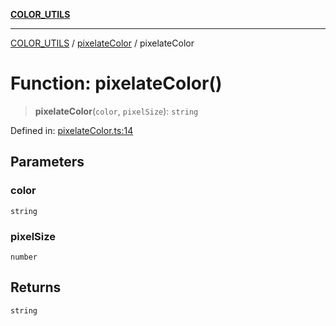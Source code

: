 [**COLOR_UTILS**](../../README.md)

***

[COLOR_UTILS](../../README.md) / [pixelateColor](../README.md) / pixelateColor

# Function: pixelateColor()

> **pixelateColor**(`color`, `pixelSize`): `string`

Defined in: [pixelateColor.ts:14](https://github.com/dailker/everyutil/blob/2a1290e25c1270a5e1af64099b97f8d5fc086e59/src/color/pixelateColor.ts#L14)

## Parameters

### color

`string`

### pixelSize

`number`

## Returns

`string`
